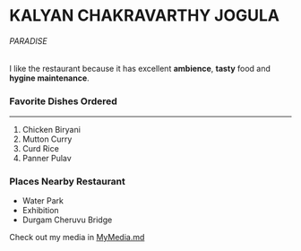 # KALYAN CHAKRAVARTHY JOGULA
###### PARADISE
I like the restaurant because it has excellent **ambience**, **tasty** food and **hygine maintenance**.
### Favorite Dishes  Ordered

-------

1. Chicken Biryani
2. Mutton Curry
3. Curd Rice
4. Panner Pulav

### Places Nearby Restaurant
* Water Park
* Exhibition
* Durgam Cheruvu Bridge

Check out my media in [MyMedia.md](mymedia.md)



